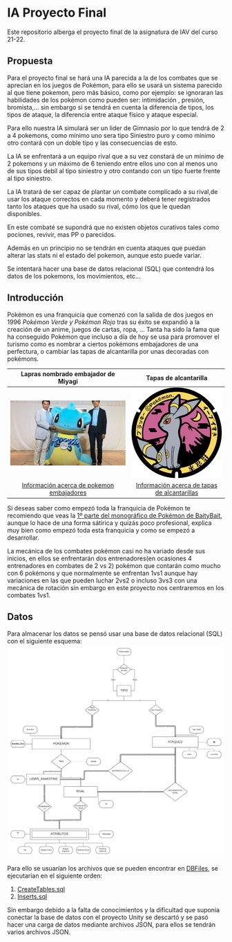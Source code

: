 # IA Proyecto Final
Este repositorio alberga el proyecto final de la asignatura de IAV del curso 21-22.

## Propuesta

Para el proyecto final se hará una IA parecida a la de los combates que se aprecian en los juegos de Pokémon, para ello se usará un sistema parecido al que tiene pokemon, pero más básico, como por ejemplo: se ignoraran las habilidades de los pokémon como pueden ser: intimidación , presión, bromista,... sin embargo si se tendrá en cuenta la diferencia de tipos, los tipos de ataque, la diferencia entre ataque físico y ataque especial.

Para ello nuestra IA simulará ser un lider de Gimnasio por lo que tendrá de 2 a 4 pokemons, como mínimo uno sera tipo Siniestro puro y como mínimo otro contará con un doble tipo y las consecuencias de esto. 

La IA se enfrentará a un equipo rival que a su vez constará de un mínimo de 2 pokemons y un máximo de 6 teniendo entre ellos uno con al menos uno de sus tipos debíl al tipo siniestro y otro contando con un tipo fuerte frente al tipo siniestro.

La IA tratará de ser capaz de plantar un combate complicado a su rival,de usar los ataque correctos en cada momento y deberá tener registrados tanto los ataques que ha usado su rival, cómo los que le quedan disponibles.

En este combaté se supondrá que no existen objetos curativos tales como pociones, revivir, mas PP o parecidos.

Además en un principio no se tendrán en cuenta ataques que puedan alterar las stats ni el estado del pokemon, aunque esto puede variar.

Se intentará hacer una base de datos relacional (SQL) que contendrá los datos de los pokemons, los movimientos, etc...

## Introducción

Pokémon es una franquicia que comenzó con la salida de dos juegos en 1996 *Pokémon Verde y Pokémon Rojo* tras su éxito se expandió a la creación de un anime, juegos de cartas, ropa, ...
Tanta ha sido la fama que ha conseguido Pokémon que incluso a día de hoy se usa para promover el turismo como es nombrar a ciertos pokémons embajadores de una perfectura, o cambiar las tapas de alcantarilla por unas decoradas con pokémons.

Lapras nombrado embajador de Miyagi   |  Tapas de alcantarilla
:-------------------------:|:-------------------------:
![Screenshot](AssetsREADME/LaprasMiyagi.jpg)  |  ![Screenshoot](AssetsREADME/UmbreonAlcantarilla.png)
[Información acerca de pokemon embajadores](https://local.pokemon.jp)| [Información acerca de tapas de alcantarillas](https://alfabetajuega.com/pokemon/alcantarillas-pokefuta)

Si deseas saber como empezó toda la franquicia de Pokémon te recomiendo que veas la [1º parte del monográfico de Pokémon de BaityBait](https://www.youtube.com/watch?v=1K_wJlkZ-YA), aunque lo hace de una forma sátirica y quizás poco profesional, explica muy bien como empezó toda esta franquicia y como se empezó a desarrollar.

La mecánica de los combates pokémon casi no ha variado desde sus inicios, en ellos se enfrentarán dos entrenadores(en ocasiones 4 entrenadores en combates de 2 vs 2) pokémon que contarán como mucho con 6 pokémons y que normalmente se enfrentan 1vs1 aunque hay variaciones en las que pueden luchar 2vs2 o incluso 3vs3 con una mecánica de rotación sin embargo en este proyecto nos centraremos en los combates 1vs1.

## Datos

Para almacenar los datos se pensó usar una base de datos relacional (SQL) con el siguiente esquema:
![Screenshot](AssetsREADME/BDDiagrama.png)

Para ello se usuarían los archivos que se pueden encontrar en [DBFiles](DBFiles/), se ejecutarían en el siguiente orden:

1. [CreateTables.sql](DBFiles/CreateTables.sql)
2. [Inserts.sql](DBFiles/Inserts.sql)

Sin embargo debido a la falta de conocimientos y la dificultad que suponia conectar la base de datos con el proyecto Unity se descartó y se pasó hacer una carga de datos mediante archivos JSON, para ellos se tendrán varios archivos JSON.

